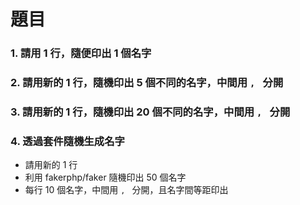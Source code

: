 # 題目

### 1. 請用 1 行，隨便印出 1 個名字
 
### 2. 請用新的 1 行，隨機印出 5 個不同的名字，中間用 `, ` 分開

### 3. 請用新的 1 行，隨機印出 20 個不同的名字，中間用 `, ` 分開

### 4. 透過套件隨機生成名字
- 請用新的 1 行
- 利用 fakerphp/faker 隨機印出 50 個名字
- 每行 10 個名字，中間用 `, ` 分開，且名字間等距印出